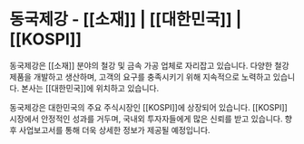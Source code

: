 # 동국제강 - [[소재]] | [[대한민국]] | [[KOSPI]]

동국제강은 [[소재]] 분야의 철강 및 금속 가공 업체로 자리잡고 있습니다. 다양한 철강 제품을 개발하고 생산하며, 고객의 요구를 충족시키기 위해 지속적으로 노력하고 있습니다. 본사는 [[대한민국]]에 위치하고 있습니다.

동국제강은 대한민국의 주요 주식시장인 [[KOSPI]]에 상장되어 있습니다. [[KOSPI]] 시장에서 안정적인 성과를 거두며, 국내외 투자자들에게 많은 신뢰를 받고 있습니다. 향후 사업보고서를 통해 더욱 상세한 정보가 제공될 예정입니다.
